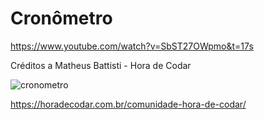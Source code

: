 # Cronômetro

https://www.youtube.com/watch?v=SbST27OWpmo&t=17s

 Créditos a Matheus Battisti - Hora de Codar


![cronometro](https://user-images.githubusercontent.com/31870513/220182748-e8373bcf-3383-478d-b248-7e7d957fb5ca.png)

https://horadecodar.com.br/comunidade-hora-de-codar/
